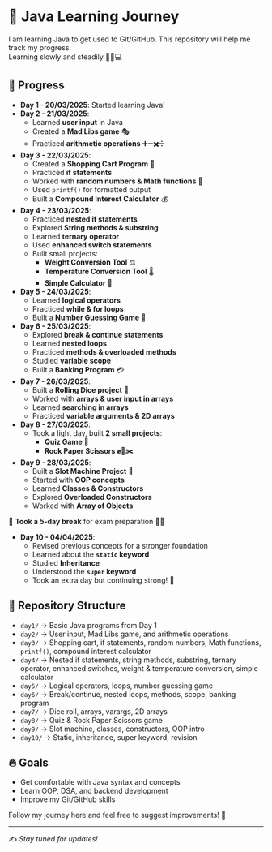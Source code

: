 # 🚀 Java Learning Journey  

I am learning Java to get used to Git/GitHub. This repository will help me track my progress.  
Learning slowly and steadily 🚶‍♂️💻  

## 📅 Progress  
- **Day 1 - 20/03/2025**: Started learning Java!  
- **Day 2 - 21/03/2025**:  
  - Learned **user input** in Java  
  - Created a **Mad Libs game** 🎭  
  - Practiced **arithmetic operations** ➕➖✖️➗  
- **Day 3 - 22/03/2025**:  
  - Created a **Shopping Cart Program** 🛒  
  - Practiced **if statements**  
  - Worked with **random numbers & Math functions** 🎲  
  - Used `printf()` for formatted output  
  - Built a **Compound Interest Calculator** 💰  
- **Day 4 - 23/03/2025**:  
  - Practiced **nested if statements**  
  - Explored **String methods & substring**  
  - Learned **ternary operator**  
  - Used **enhanced switch statements**  
  - Built small projects:  
    - **Weight Conversion Tool** ⚖️  
    - **Temperature Conversion Tool** 🌡️  
    - **Simple Calculator** 🧮  
- **Day 5 - 24/03/2025**:  
  - Learned **logical operators**  
  - Practiced **while & for loops**  
  - Built a **Number Guessing Game** 🔢  
- **Day 6 - 25/03/2025**:  
  - Explored **break & continue statements**  
  - Learned **nested loops**  
  - Practiced **methods & overloaded methods**  
  - Studied **variable scope**  
  - Built a **Banking Program** 💳  
- **Day 7 - 26/03/2025**:  
  - Built a **Rolling Dice project** 🎲  
  - Worked with **arrays & user input in arrays**  
  - Learned **searching in arrays**  
  - Practiced **variable arguments & 2D arrays**  
- **Day 8 - 27/03/2025**:  
  - Took a light day, built **2 small projects**:  
    - **Quiz Game 📝**  
    - **Rock Paper Scissors ✊📄✂️**  
- **Day 9 - 28/03/2025**:  
  - Built a **Slot Machine Project** 🎰  
  - Started with **OOP concepts**  
  - Learned **Classes & Constructors**  
  - Explored **Overloaded Constructors**  
  - Worked with **Array of Objects**  

📌 **Took a 5-day break** for exam preparation 🧠📖  

- **Day 10 - 04/04/2025**:  
  - Revised previous concepts for a stronger foundation  
  - Learned about the **`static` keyword**  
  - Studied **Inheritance**  
  - Understood the **`super` keyword**  
  - Took an extra day but continuing strong! 💪  

## 📂 Repository Structure  
- `day1/` → Basic Java programs from Day 1  
- `day2/` → User input, Mad Libs game, and arithmetic operations  
- `day3/` → Shopping cart, if statements, random numbers, Math functions, `printf()`, compound interest calculator  
- `day4/` → Nested if statements, string methods, substring, ternary operator, enhanced switches, weight & temperature conversion, simple calculator  
- `day5/` → Logical operators, loops, number guessing game  
- `day6/` → Break/continue, nested loops, methods, scope, banking program  
- `day7/` → Dice roll, arrays, varargs, 2D arrays  
- `day8/` → Quiz & Rock Paper Scissors game  
- `day9/` → Slot machine, classes, constructors, OOP intro  
- `day10/` → Static, inheritance, super keyword, revision  

## 🔥 Goals  
- Get comfortable with Java syntax and concepts  
- Learn OOP, DSA, and backend development  
- Improve my Git/GitHub skills  

Follow my journey here and feel free to suggest improvements! 🚀  

---  

✍️ *Stay tuned for updates!*
